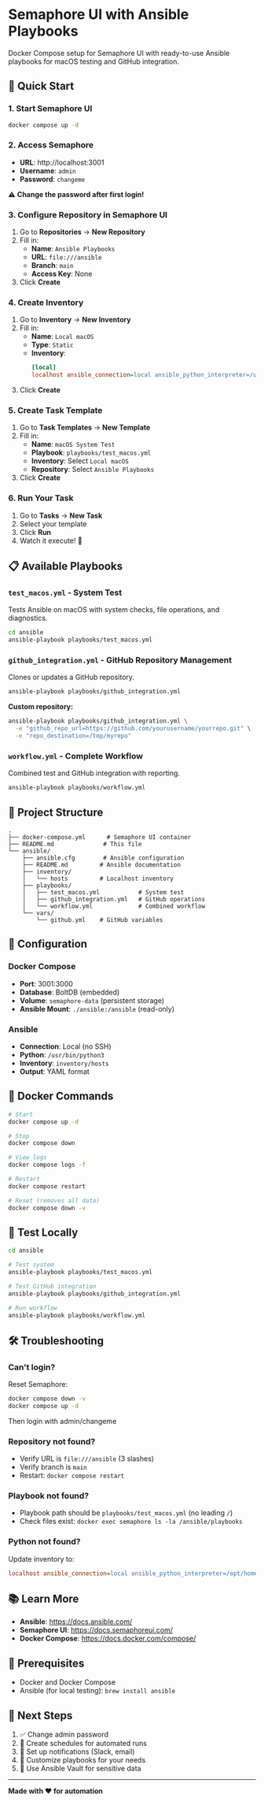 # Semaphore UI with Ansible Playbooks

Docker Compose setup for Semaphore UI with ready-to-use Ansible playbooks for macOS testing and GitHub integration.

## 🚀 Quick Start

### 1. Start Semaphore UI

```bash
docker compose up -d
```

### 2. Access Semaphore

- **URL**: http://localhost:3001
- **Username**: `admin`
- **Password**: `changeme`

⚠️ **Change the password after first login!**

### 3. Configure Repository in Semaphore UI

1. Go to **Repositories** → **New Repository**
2. Fill in:
   - **Name**: `Ansible Playbooks`
   - **URL**: `file:///ansible`
   - **Branch**: `main`
   - **Access Key**: None
3. Click **Create**

### 4. Create Inventory

1. Go to **Inventory** → **New Inventory**
2. Fill in:
   - **Name**: `Local macOS`
   - **Type**: `Static`
   - **Inventory**:
     ```ini
     [local]
     localhost ansible_connection=local ansible_python_interpreter=/usr/bin/python3
     ```
3. Click **Create**

### 5. Create Task Template

1. Go to **Task Templates** → **New Template**
2. Fill in:
   - **Name**: `macOS System Test`
   - **Playbook**: `playbooks/test_macos.yml`
   - **Inventory**: Select `Local macOS`
   - **Repository**: Select `Ansible Playbooks`
3. Click **Create**

### 6. Run Your Task

1. Go to **Tasks** → **New Task**
2. Select your template
3. Click **Run**
4. Watch it execute! 🎉

## 📋 Available Playbooks

### `test_macos.yml` - System Test
Tests Ansible on macOS with system checks, file operations, and diagnostics.

```bash
cd ansible
ansible-playbook playbooks/test_macos.yml
```

### `github_integration.yml` - GitHub Repository Management
Clones or updates a GitHub repository.

```bash
ansible-playbook playbooks/github_integration.yml
```

**Custom repository:**
```bash
ansible-playbook playbooks/github_integration.yml \
  -e "github_repo_url=https://github.com/yourusername/yourrepo.git" \
  -e "repo_destination=/tmp/myrepo"
```

### `workflow.yml` - Complete Workflow
Combined test and GitHub integration with reporting.

```bash
ansible-playbook playbooks/workflow.yml
```

## 📁 Project Structure

```
.
├── docker-compose.yml      # Semaphore UI container
├── README.md              # This file
└── ansible/
    ├── ansible.cfg        # Ansible configuration
    ├── README.md         # Ansible documentation
    ├── inventory/
    │   └── hosts         # Localhost inventory
    ├── playbooks/
    │   ├── test_macos.yml           # System test
    │   ├── github_integration.yml   # GitHub operations
    │   └── workflow.yml             # Combined workflow
    └── vars/
        └── github.yml    # GitHub variables
```

## 🔧 Configuration

### Docker Compose
- **Port**: 3001:3000
- **Database**: BoltDB (embedded)
- **Volume**: `semaphore-data` (persistent storage)
- **Ansible Mount**: `./ansible:/ansible` (read-only)

### Ansible
- **Connection**: Local (no SSH)
- **Python**: `/usr/bin/python3`
- **Inventory**: `inventory/hosts`
- **Output**: YAML format

## 🐳 Docker Commands

```bash
# Start
docker compose up -d

# Stop
docker compose down

# View logs
docker compose logs -f

# Restart
docker compose restart

# Reset (removes all data)
docker compose down -v
```

## 🧪 Test Locally

```bash
cd ansible

# Test system
ansible-playbook playbooks/test_macos.yml

# Test GitHub integration
ansible-playbook playbooks/github_integration.yml

# Run workflow
ansible-playbook playbooks/workflow.yml
```

## 🛠 Troubleshooting

### Can't login?
Reset Semaphore:
```bash
docker compose down -v
docker compose up -d
```
Then login with admin/changeme

### Repository not found?
- Verify URL is `file:///ansible` (3 slashes)
- Verify branch is `main`
- Restart: `docker compose restart`

### Playbook not found?
- Playbook path should be `playbooks/test_macos.yml` (no leading `/`)
- Check files exist: `docker exec semaphore ls -la /ansible/playbooks`

### Python not found?
Update inventory to:
```ini
localhost ansible_connection=local ansible_python_interpreter=/opt/homebrew/bin/python3
```

## 📚 Learn More

- **Ansible**: https://docs.ansible.com/
- **Semaphore UI**: https://docs.semaphoreui.com/
- **Docker Compose**: https://docs.docker.com/compose/

## 📝 Prerequisites

- Docker and Docker Compose
- Ansible (for local testing): `brew install ansible`

## 🎯 Next Steps

1. ✅ Change admin password
2. 📅 Create schedules for automated runs
3. 🔔 Set up notifications (Slack, email)
4. 🎨 Customize playbooks for your needs
5. 🔐 Use Ansible Vault for sensitive data

---

**Made with ❤️ for automation**
